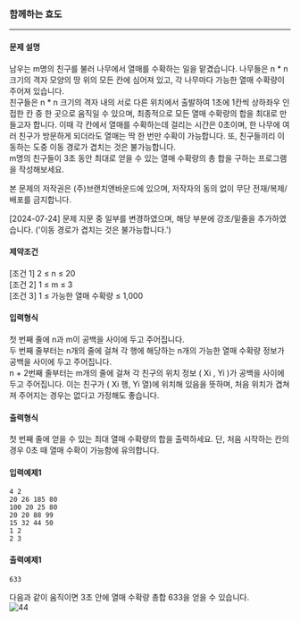 ### 함께하는 효도

***

#### 문제 설명
남우는 m명의 친구를 불러 나무에서 열매를 수확하는 일을 맡겼습니다. 나무들은 n * n 크기의 격자 모양의 땅 위의 모든 칸에 심어져 있고, 각 나무마다 가능한 열매 수확량이 주어져 있습니다.  
친구들은 n * n 크기의 격자 내의 서로 다른 위치에서 출발하여 1초에 1칸씩 상하좌우 인접한 칸 중 한 곳으로 움직일 수 있으며, 최종적으로 모든 열매 수확량의 합을 최대로 만들고자 합니다. 이때 각 칸에서 열매를 수확하는데 걸리는 시간은 0초이며, 한 나무에 여러 친구가 방문하게 되더라도 열매는 딱 한 번만 수확이 가능합니다. 또, 친구들끼리 이동하는 도중 이동 경로가 겹치는 것은 불가능합니다.  
m명의 친구들이 3초 동안 최대로 얻을 수 있는 열매 수확량의 총 합을 구하는 프로그램을 작성해보세요.  

본 문제의 저작권은 (주)브랜치앤바운드에 있으며, 저작자의 동의 없이 무단 전재/복제/배포를 금지합니다.

[2024-07-24] 문제 지문 중 일부를 변경하였으며, 해당 부분에 강조/밑줄을 추가하였습니다. ('이동 경로가 겹치는 것은 불가능합니다.')

#### 제약조건
[조건 1] 2 ≤ n ≤ 20  
[조건 2] 1 ≤ m ≤ 3  
[조건 3] 1 ≤ 가능한 열매 수확량 ≤ 1,000

#### 입력형식
첫 번째 줄에 n과 m이 공백을 사이에 두고 주어집니다.  
두 번째 줄부터는 n개의 줄에 걸쳐 각 행에 해당하는 n개의 가능한 열매 수확량 정보가 공백을 사이에 두고 주어집니다.  
n + 2번째 줄부터는 m개의 줄에 걸쳐 각 친구의 위치 정보 ( Xi , Yi )가 공백을 사이에 두고 주어집니다. 이는 친구가 ( Xi 행, Yi 열)에 위치해 있음을 뜻하며, 처음 위치가 겹쳐져 주어지는 경우는 없다고 가정해도 좋습니다.

#### 출력형식
첫 번째 줄에 얻을 수 있는 최대 열매 수확량의 합을 출력하세요. 단, 처음 시작하는 칸의 경우 0초 때 열매 수확이 가능함에 유의합니다.

#### 입력예제1
```
4 2
20 26 185 80
100 20 25 80
20 20 88 99
15 32 44 50
1 2
2 3
```

#### 출력예제1
```
633
```

다음과 같이 움직이면 3초 안에 열매 수확량 총합 633을 얻을 수 있습니다.  
![44](https://github.com/user-attachments/assets/93444c5b-abf9-4e70-9045-07b9d12b0692)

